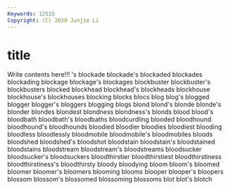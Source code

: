 ```yaml
---
Keywords: 12515
Copyright: (C) 2020 Junjie Li
---
```


# title

Write contents here!!!
's 
blockade
blockade's 
blockaded 
blockades 
blockading 
blockage 
blockage's 
blockages 
blockbuster 
blockbuster's 
blockbusters
blocked 
blockhead 
blockhead's 
blockheads 
blockhouse 
blockhouse's 
blockhouses 
blocking 
blocks 
blocs
blog 
blog's 
blogged 
blogger 
blogger's 
bloggers 
blogging 
blogs 
blond 
blond's
blonde 
blonde's 
blonder 
blondes 
blondest 
blondness 
blondness's 
blonds 
blood 
blood's
bloodbath 
bloodbath's 
bloodbaths 
bloodcurdling 
blooded 
bloodhound 
bloodhound's 
bloodhounds 
bloodied 
bloodier
bloodies 
bloodiest 
blooding 
bloodless 
bloodlessly 
bloodmobile 
bloodmobile's 
bloodmobiles 
bloods 
bloodshed
bloodshed's 
bloodshot 
bloodstain 
bloodstain's 
bloodstained 
bloodstains 
bloodstream 
bloodstream's 
bloodstreams 
bloodsucker
bloodsucker's 
bloodsuckers 
bloodthirstier 
bloodthirstiest 
bloodthirstiness 
bloodthirstiness's 
bloodthirsty 
bloody 
bloodying 
bloom
bloom's 
bloomed 
bloomer 
bloomer's 
bloomers 
blooming 
blooms 
blooper 
blooper's 
bloopers
blossom 
blossom's 
blossomed 
blossoming 
blossoms 
blot 
blot's 
blotch 
